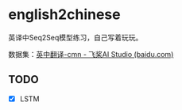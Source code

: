 # english2chinese

英译中Seq2Seq模型练习，自己写着玩玩。

数据集：[英中翻译-cmn - 飞桨AI Studio (baidu.com)](https://aistudio.baidu.com/datasetdetail/78721)



## TODO

- [x] LSTM